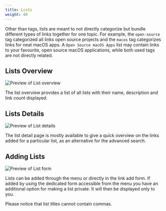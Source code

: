 ```yaml
---
title: Lists
weight: 40
---
```


Other than tags, lists are meant to not directly categorize but bundle different types of links together for one topic.
For example, the `open-source` tag categorized all links open source projects and the `macos` tag categorizes 
links for neat macOS apps. A `Open Source macOS Apps` list may contain links to your favourite, open source macOS
applications, while both used tags are not directly related.

## Lists Overview

![Preview of List overview](/images/screens/v1/linkace_lists_index.png)

The list overview provides a list of all lists with their name, description and link count displayed.

## Lists Details

![Preview of List details](/images/screens/v1/linkace_lists_view.png)

The list detail page is mostly available to give a quick overview on the links added for a particular list, 
as an alternative for the advanced search.

## Adding Lists

![Preview of List form](/images/screens/v1/linkace_lists_add.png)

 Lists can be added through the menu or directly in the link add form. If added by using the dedicated form accessible
 from the menu you have an additional option for making a list private. It will then be displayed only to you.
 
 Please notice that list titles cannot contain commas.
